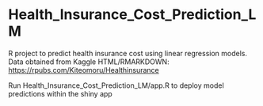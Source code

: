 # Health_Insurance_Cost_Prediction_LM
R project to predict health insurance cost using linear regression models. Data obtained from Kaggle
HTML/RMARKDOWN: https://rpubs.com/Kiteomoru/Healthinsurance


Run Health_Insurance_Cost_Prediction_LM/app.R to deploy model predictions within the shiny app
